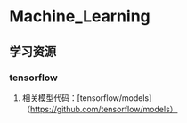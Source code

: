 # Machine_Learning
## 学习资源
### tensorflow
1. 相关模型代码：[tensorflow/models]（https://github.com/tensorflow/models）

